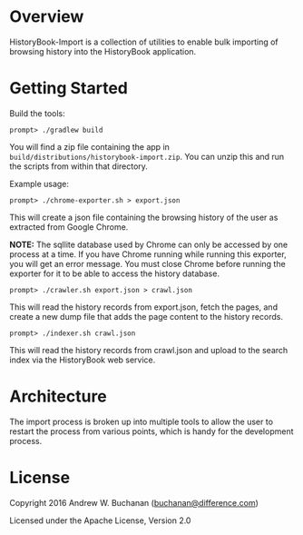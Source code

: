 # Overview
HistoryBook-Import is a collection of utilities to enable bulk importing of browsing history into the HistoryBook application.

# Getting Started
Build the tools:

```
prompt> ./gradlew build
````
You will find a zip file containing the app in ```build/distributions/historybook-import.zip```. You can unzip this and run the scripts from within that directory.

Example usage:

```
prompt> ./chrome-exporter.sh > export.json
```
This will create a json file containing the browsing history of the user as extracted from Google Chrome.

**NOTE:** The sqllite database used by Chrome can only be accessed by one process at a time. If you have Chrome running while running this exporter, you will get an error message. You must close Chrome before running the exporter for it to be able to access the history database.


```
prompt> ./crawler.sh export.json > crawl.json
```
This will read the history records from export.json, fetch the pages, and create a new dump file that adds the page content to the history records.

```
prompt> ./indexer.sh crawl.json
```
This will read the history records from crawl.json and upload to the search index via the HistoryBook web service.

# Architecture

The import process is broken up into multiple tools to allow the user to restart the process from various points, which is handy for the development process.

# License
Copyright 2016 Andrew W. Buchanan (buchanan@difference.com)

Licensed under the Apache License, Version 2.0